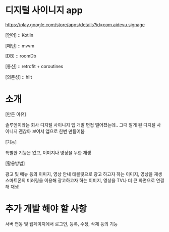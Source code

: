 # 디지털 사이니지 app

https://play.google.com/store/apps/details?id=com.aidevu.signage


[언어] :: Kotlin

[패턴] :: mvvm

[DB]  :: roomDb

[통신] :: retrofit + coroutines

[의존성] :: hilt

# 소개

[만든 이유]

솔루엠이라는 회사 디지털 사이니지 앱 개발 면접 떨어졌는데.. 그때 알게 된 디지털 사이니지 괜찮아 보여서 앱으로 한번 만들어봄


[기능]

특별한 기능은 없고, 이미지나 영상을 무한 재생


[활용방법] 

광고 및 메뉴 등의 이미지, 영상 안내
태블릿으로 광고 하고자 하는 이미지, 영상을 재생
스마트폰의 미러링을 이용해 광고하고자 하는 이미지, 영상을 TV나 더 큰 화면으로 연결해 재생


# 추가 개발 해야 할 사항
서버 연동 및 웹페이지에서 로그인, 등록, 수정, 삭제 등의 기능
